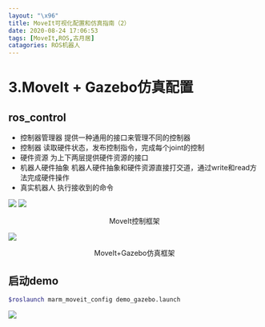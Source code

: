 ```yaml
---
layout: "\x96"
title: MoveIt可视化配置和仿真指南（2）
date: 2020-08-24 17:06:53
tags: [MoveIt,ROS,古月居]
catagories: ROS机器人
---
```

# 3.MoveIt + Gazebo仿真配置
## ros_control
- 控制器管理器
提供一种通用的接口来管理不同的控制器
- 控制器
读取硬件状态，发布控制指令，完成每个joint的控制
- 硬件资源
为上下两层提供硬件资源的接口
- 机器人硬件抽象
机器人硬件抽象和硬件资源直接打交道，通过write和read方法完成硬件操作
- 真实机器人
执行接收到的命令
<!--more-->

![](http://qey02i1ot.hb-bkt.clouddn.com/control.jpg)
![](http://qey02i1ot.hb-bkt.clouddn.com/kongzhi.jpg)
<center>MoveIt控制框架</center>

![](http://qey02i1ot.hb-bkt.clouddn.com/fangzhen.jpg)
<center>MoveIt+Gazebo仿真框架</center>

## 启动demo
```bash
$roslaunch marm_moveit_config demo_gazebo.launch
```
![](http://qey02i1ot.hb-bkt.clouddn.com/gazebo.jpg)